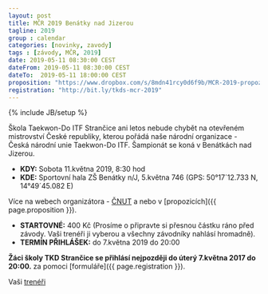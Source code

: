 ```yaml
---
layout: post
title: MČR 2019 Benátky nad Jizerou
tagline: 2019
group : calendar
categories: [novinky, zavody]
tags : [závody, MČR, 2019]
date: 2019-05-11 08:30:00 CEST
dateFrom: 2019-05-11 08:30:00 CEST
dateTo:  2019-05-11 18:00:00 CEST
proposition: "https://www.dropbox.com/s/8mdn41rcy0d6f9b/MCR-2019-propozice.pdf?dl=0"
registration: "http://bit.ly/tkds-mcr-2019"
---
```

{% include JB/setup %}

Škola Taekwon-Do ITF Strančice ani letos nebude chybět na otevřeném mistrovství České republiky, kterou pořádá naše národní organizace - Česká národní unie Taekwon-Do ITF. Šampionát se koná v Benátkách nad Jizerou. 

- **KDY:** Sobota 11.května 2019, 8:30 hod
- **KDE:** Sportovní hala ZŠ Benátky n/J, 5.května 746 (GPS: 50°17´12.733 N, 14°49´45.082 E)

Více na webech organizátora - [ČNUT](https://www.taekwondocz.com/index.php/194-mistrovstvi-cr-taekwon-do-itf-2017) a nebo v [propozicích]({{ page.proposition }}).

- **STARTOVNÉ:** 400 Kč (Prosíme o připravte si přesnou částku ráno před závody. Vaši trenéři ji vyberou a všechny závodníky nahlásí hromadně).
- **TERMÍN PŘIHLÁŠEK:** do 7.května 2019 do 20:00

**Žáci školy TKD Strančice se přihlásí nejpozději do úterý 7.května 2017 do 20:00.** za pomoci [formuláře]({{ page.registration }}).

Vaši [trenéři](/treneri)
